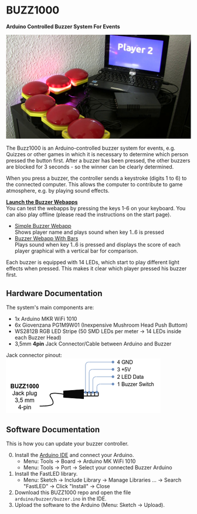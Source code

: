 # BUZZ1000
**Arduino Controlled Buzzer System For Events**

![BUZZ1000 in action](.github/buzz1000.jpg)

The Buzz1000 is an Arduino-controlled buzzer system for events, e.g. Quizzes or other games in which it is necessary to determine which person pressed the button first. After a buzzer has been pressed, the other buzzers are blocked for 3 seconds - so the winner can be clearly determined.

When you press a buzzer, the controller sends a keystroke (digits 1 to 6) to the connected computer. This allows the computer to contribute to game atmosphere, e.g. by playing sound effects.

**[Launch the Buzzer Webapps](https://schorschii.github.io/buzz1000)**  
You can test the webapps by pressing the keys 1-6 on your keyboard. You can also play offline (please read the instructions on the start page).

- [Simple Buzzer Webapp](https://schorschii.github.io/buzz1000/webapp/buzzer-simple.html)  
  Shows player name and plays sound when key 1..6 is pressed
- [Buzzer Webapp With Bars](https://schorschii.github.io/buzz1000/webapp/buzzer-bars.html)  
  Plays sound when key 1..6 is pressed and displays the score of each player graphical with a vertical bar for comparison.

Each buzzer is equipped with 14 LEDs, which start to play different light effects when pressed. This makes it clear which player pressed his buzzer first.

## Hardware Documentation
The system's main components are:
- 1x Arduino MKR WiFi 1010
- 6x Giovenzana PG1M9W01 (Inexpensive Mushroom Head Push Buttom)
- WS2812B RGB LED Stripe (50 SMD LEDs per meter -> 14 LEDs inside each Buzzer Head)
- 3,5mm **4pin** Jack Connector/Cable between Arduino and Buzzer

Jack connector pinout:  
![Jack Connector Pinout](.github/jack-pinout.png)

## Software Documentation
This is how you can update your buzzer controller.

0. Install the [Arduino IDE](https://www.arduino.cc/en/software) and connect your Arduino.
   - Menu: Tools -> Board -> Arduino MK WiFi 1010
   - Menu: Tools -> Port -> Select your connected Buzzer Arduino
1. Install the FastLED library.
   - Menu: Sketch -> Include Library -> Manage Libraries ... -> Search "FastLED" -> Click "Install" -> Close
2. Download this BUZZ1000 repo and open the file `arduino/buzzer/buzzer.ino` in the IDE.
3. Upload the software to the Arduino (Menu: Sketch -> Upload).
